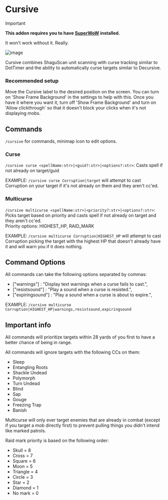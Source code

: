 # Cursive

> [!IMPORTANT]
>
> **This addon requires you to have [SuperWoW](https://github.com/balakethelock/SuperWoW) installed.**
>
> It won't work without it. Really.

![image](https://github.com/pepopo978/Cursive/assets/149287158/801511af-29c7-4baf-b1ac-5e8c52f0f846)


Cursive combines ShaguScan unit scanning with curse tracking similar to DotTimer and the ability to automatically curse targets similar to Decursive.

### Recommended setup
Move the Cursive label to the desired position on the screen.  You can turn on 'Show Frame Background' in the settings to help with this.  Once you have it where you want it, turn off 'Show Frame Background' and turn on 'Allow clickthrough'
 so that it doesn't block your clicks when it's not displaying mobs.

## Commands
`/cursive` for commands, minimap icon to edit options.

### Curse
`/cursive curse <spellName:str>|<guid?:str>|<options?:str>`: Casts spell if not already on target/guid

EXAMPLE: `/cursive curse Corruption|target` will attempt to cast Corruption on your target if it's not already on them and they aren't cc'ed.

### Multicurse
`/cursive multicurse <spellName:str>|<priority?:str>|<options?:str>`: Picks target based on priority and casts spell if not already on target and they aren't cc'ed.  
Priority options: HIGHEST_HP, RAID_MARK

EXAMPLE: `/cursive multicurse Corruption|HIGHEST_HP` will attempt to cast Corruption picking the target with the highest HP that doesn't already have it and will warn you if it does nothing.

## Command Options
All commands can take the following options separated by commas:
- ["warnings"] : "Display text warnings when a curse fails to cast.",
- ["resistsound"] : "Play a sound when a curse is resisted.",
- ["expiringsound"] : "Play a sound when a curse is about to expire.",

EXAMPLE: `/cursive multicurse Corruption|HIGHEST_HP|warnings,resistsound,expiringsound`

## Important info

All commands will prioritize targets within 28 yards of you first to have a better chance of being in range.

All commands will ignore targets with the following CCs on them:
- Sleep
- Entangling Roots
- Shackle Undead
- Polymorph
- Turn Undead
- Blind
- Sap
- Gouge
- Freezing Trap
- Banish

Multicurse will only ever target enemies that are already in combat (except if you target a mob directly first) to prevent pulling things you didn't intend like marked patrols.

Raid mark priority is based on the following order:
- Skull = 8
- Cross = 7
- Square = 6
- Moon = 5
- Triangle = 4
- Circle = 3
- Star = 2
- Diamond = 1
- No mark = 0
